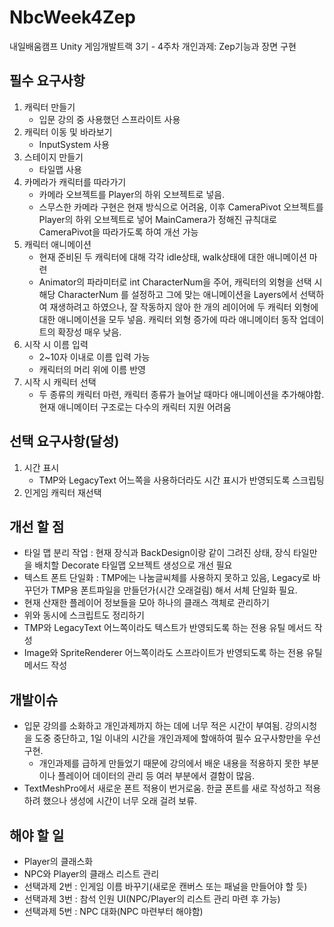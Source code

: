 # NbcWeek4Zep
 내일배움캠프 Unity 게임개발트랙 3기 - 4주차 개인과제: Zep기능과 장면 구현

## 필수 요구사항
1. 캐릭터 만들기
    - 입문 강의 중 사용했던 스프라이트 사용
3. 캐릭터 이동 및 바라보기
    - InputSystem 사용
5. 스테이지 만들기
    - 타일맵 사용
7. 카메라가 캐릭터를 따라가기
    - 카메라 오브젝트를 Player의 하위 오브젝트로 넣음.
    - 스무스한 카메라 구현은 현재 방식으로 어려움, 이후 CameraPivot 오브젝트를 Player의 하위 오브젝트로 넣어 MainCamera가 정해진 규칙대로 CameraPivot을 따라가도록 하여 개선 가능
9. 캐릭터 애니메이션
    - 현재 준비된 두 캐릭터에 대해 각각 idle상태, walk상태에 대한 애니메이션 마련
    - Animator의 파라미터로 int CharacterNum을 주어, 캐릭터의 외형을 선택 시 해당 CharacterNum 를 설정하고 그에 맞는 애니메이션을 Layers에서 선택하여 재생하려고 하였으나, 잘 작동하지 않아 한 개의 레이어에 두 캐릭터 외형에 대한 애니메이션을 모두 넣음. 캐릭터 외형 증가에 따라 애니메이터 동작 업데이트의 확장성 매우 낮음.
11. 시작 시 이름 입력
    - 2~10자 이내로 이름 입력 가능
    - 캐릭터의 머리 위에 이름 반영
12. 시작 시 캐릭터 선택
    - 두 종류의 캐릭터 마련, 캐릭터 종류가 늘어날 때마다 애니메이션을 추가해야함. 현재 애니메이터 구조로는 다수의 캐릭터 지원 어려움

## 선택 요구사항(달성)
1. 시간 표시
    - TMP와 LegacyText 어느쪽을 사용하더라도 시간 표시가 반영되도록 스크립팅
3. 인게임 캐릭터 재선택

## 개선 할 점
- 타일 맵 분리 작업 : 현재 장식과 BackDesign이랑 같이 그려진 상태, 장식 타일만을 배치할 Decorate 타일맵 오브젝트 생성으로 개선 필요
- 텍스트 폰트 단일화 : TMP에는 나눔글씨체를 사용하지 못하고 있음, Legacy로 바꾸던가 TMP용 폰트파일을 만들던가(시간 오래걸림) 해서 서체 단일화 필요.
- 현재 산재한 플레이어 정보들을 모아 하나의 클래스 객체로 관리하기
- 위와 동시에 스크립트도 정리하기
- TMP와 LegacyText 어느쪽이라도 텍스트가 반영되도록 하는 전용 유틸 메서드 작성
- Image와 SpriteRenderer 어느쪽이라도 스프라이트가 반영되도록 하는 전용 유틸 메서드 작성

## 개발이슈
- 입문 강의를 소화하고 개인과제까지 하는 데에 너무 적은 시간이 부여됨. 강의시청을 도중 중단하고, 1일 이내의 시간을 개인과제에 할애하여 필수 요구사항만을 우선 구현.
   - 개인과제를 급하게 만들었기 때문에 강의에서 배운 내용을 적용하지 못한 부분이나 플레이어 데이터의 관리 등 여러 부분에서 결함이 많음.
- TextMeshPro에서 새로운 폰트 적용이 번거로움. 한글 폰트를 새로 작성하고 적용하려 했으나 생성에 시간이 너무 오래 걸려 보류.
  
## 해야 할 일
- Player의 클래스화
- NPC와 Player의 클래스 리스트 관리
- 선택과제 2번 : 인게임 이름 바꾸기(새로운 캔버스 또는 패널을 만들어야 할 듯)
- 선택과제 3번 : 참석 인원 UI(NPC/Player의 리스트 관리 마련 후 가능)
- 선택과제 5번 : NPC 대화(NPC 마련부터 해야함)
